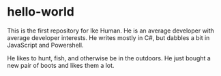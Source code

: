 hello-world
===========

This is the first repository for Ike Human.  He is an average developer with average developer interests.  He writes mostly in C#, but dabbles a bit in JavaScript and Powershell.

He likes to hunt, fish, and otherwise be in the outdoors.  He just bought a new pair of boots and likes them a lot.
